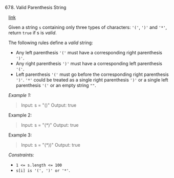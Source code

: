 678. Valid Parenthesis String

[link](https://leetcode.com/problems/valid-parenthesis-string/description/?envType=daily-question&envId=2024-04-07)

Given a string `s` containing only three types of characters: `'('`, `')'` and `'*'`, return `true` if s is *valid*.

The following rules define a *valid* string:

* Any left parenthesis `'('` must have a corresponding right parenthesis `')'`.
* Any right parenthesis `')'` must have a corresponding left parenthesis `'('`.
* Left parenthesis `'('` must go before the corresponding right parenthesis `')'`.
`'*'` could be treated as a single right parenthesis `')'` or a single left parenthesis `'('` or an empty string `""`.

*Example 1:*

> Input: s = "()"
> Output: true

Example 2:
> Input: s = "(*)"
> Output: true

Example 3:
> Input: s = "(*))"
> Output: true

*Constraints:*

* `1 <= s.length <= 100`
* `s[i] is '(', ')' or '*'`.
